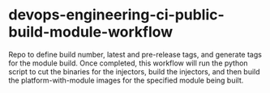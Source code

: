 # devops-engineering-ci-public-build-module-workflow
Repo to define build number, latest and pre-release tags, and generate tags for the module build. Once completed, this workflow will run the python script to cut the binaries for the injectors, build the injectors, and then build the platform-with-module images for the specified module being built.
